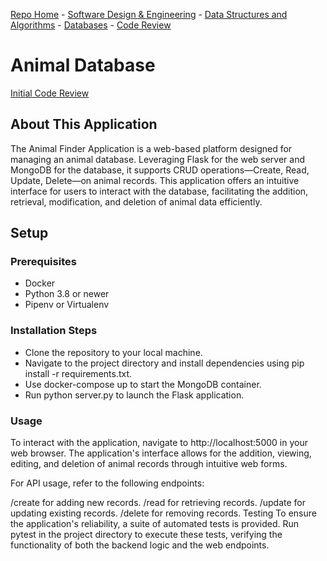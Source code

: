 [Repo Home](README.md) - [Software Design & Engineering](../../enhanced_code/SDE_it245_zoo_auth/SDE.md) - [Data Structures and Algorithms](../../enhanced_code/DSALGO_cs260_binary_search_tree/ADS.md) - [Databases](../../enhanced_code/DB_cs340_animal_finder/DB.md) - [Code Review](../../CR.md)

# Animal Database

[Initial Code Review](https://www.youtube.com/watch?v=phOuFE7oz80)

## About This Application

The Animal Finder Application is a web-based platform designed for managing an animal database. Leveraging Flask for the web server and MongoDB for the database, it supports CRUD operations—Create, Read, Update, Delete—on animal records. This application offers an intuitive interface for users to interact with the database, facilitating the addition, retrieval, modification, and deletion of animal data efficiently.

## Setup
### Prerequisites
* Docker
* Python 3.8 or newer
* Pipenv or Virtualenv

### Installation Steps
* Clone the repository to your local machine.
* Navigate to the project directory and install dependencies using pip install -r requirements.txt.
* Use docker-compose up to start the MongoDB container.
* Run python server.py to launch the Flask application.

### Usage
To interact with the application, navigate to http://localhost:5000 in your web browser. The application's interface allows for the addition, viewing, editing, and deletion of animal records through intuitive web forms.

For API usage, refer to the following endpoints:

/create for adding new records.
/read for retrieving records.
/update for updating existing records.
/delete for removing records.
Testing
To ensure the application's reliability, a suite of automated tests is provided. Run pytest in the project directory to execute these tests, verifying the functionality of both the backend logic and the web endpoints.

